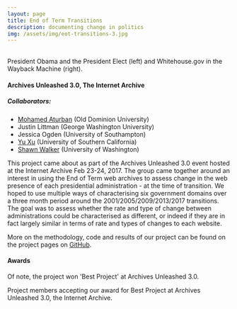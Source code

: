 ```yaml
---
layout: page
title: End of Term Transitions
description: documenting change in politics
img: /assets/img/eot-transitions-3.jpg
---
```


<div class="img_row">
    <img class="col two left" src="{{ site.baseurl }}/assets/img/eot-transitions-3.jpg" alt="" title="Obama and President Elect"/>
    <img class="col one left" src="{{ site.baseurl }}/assets/img/eot-transitions-2.png" alt="" title="Whitehouse.gov in the Wayback Machine"/>
</div>
<div class="col three caption">
    President Obama and the President Elect (left) and Whitehouse.gov in the Wayback Machine (right).
</div>

<h4>Archives Unleashed 3.0, The Internet Archive</h4>

<h5>Collaborators:</h5>

<ul>
<li><a href="https://www.cs.odu.edu/~maturban/">Mohamed Aturban</a> (Old Dominion University)</li>
<li>Justin Littman (George Washington University)</li>
<li>Jessica Ogden (University of Southampton)</li>
<li><a href="https://annenberg.usc.edu/communication/communication-phd/news/meet-yu-xu">Yu Xu</a> (University of Southern California)</li>
<li><a href="http://shawnw.io">Shawn Walker</a> (University of Washington)</li>
</ul>

This project came about as part of the Archives Unleashed 3.0 event hosted at the Internet Archive Feb 23-24, 2017. The group came together around an interest in using the End of Term web archives to assess change in the web presence of each presidential administration - at the time of transition. We hoped to use multiple ways of characterising six government domains over a three month period around the 2001/2005/2009/2013/2017 transitions. The goal was to assess whether the rate and type of change between administrations could be characterised as different, or indeed if they are in fact largely similar in terms of rate and types of changes to each website.

More on the methodology, code and results of our project can be found on the project pages on <a href="https://github.com/digitalshawn/eot-transitions">GitHub</a>.

<h4>Awards</h4>

Of note, the project won 'Best Project' at Archives Unleashed 3.0.

<div class="img_row">
    <img class="col three left" src="{{ site.baseurl }}/assets/img/eot-transitions-4.jpg" alt="" title="End of Term Transitions Team Wins Award"/>
</div>
<div class="col three caption">
    Project members accepting our award for Best Project at Archives Unleashed 3.0, the Internet Archive.
</div>

